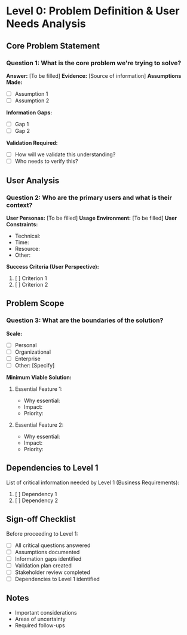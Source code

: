 # Level 0: Problem Definition & User Needs Analysis

## Core Problem Statement
### Question 1: What is the core problem we're trying to solve?
**Answer:** [To be filled]
**Evidence:** [Source of information]
**Assumptions Made:**
- [ ] Assumption 1
- [ ] Assumption 2

**Information Gaps:**
- [ ] Gap 1
- [ ] Gap 2

**Validation Required:**
- [ ] How will we validate this understanding?
- [ ] Who needs to verify this?

## User Analysis
### Question 2: Who are the primary users and what is their context?
**User Personas:** [To be filled]
**Usage Environment:** [To be filled]
**User Constraints:**
- Technical:
- Time:
- Resource:
- Other:

**Success Criteria (User Perspective):**
1. [ ] Criterion 1
2. [ ] Criterion 2

## Problem Scope
### Question 3: What are the boundaries of the solution?
**Scale:**
- [ ] Personal
- [ ] Organizational
- [ ] Enterprise
- [ ] Other: [Specify]

**Minimum Viable Solution:**
1. Essential Feature 1:
   - Why essential:
   - Impact:
   - Priority:

2. Essential Feature 2:
   - Why essential:
   - Impact:
   - Priority:

## Dependencies to Level 1
List of critical information needed by Level 1 (Business Requirements):
1. [ ] Dependency 1
2. [ ] Dependency 2

## Sign-off Checklist
Before proceeding to Level 1:
- [ ] All critical questions answered
- [ ] Assumptions documented
- [ ] Information gaps identified
- [ ] Validation plan created
- [ ] Stakeholder review completed
- [ ] Dependencies to Level 1 identified

## Notes
- Important considerations
- Areas of uncertainty
- Required follow-ups